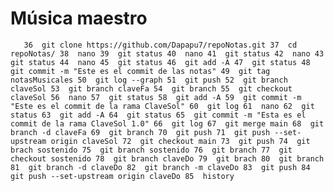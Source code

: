 # Música maestro
``   36  git clone https://github.com/Dapapu7/repoNotas.git
   37  cd repoNotas/
   38  nano
   39  git status
   40  nano
   41  git status
   42  nano
   43  git status
   44  nano
   45  git status
   46  git add -A
   47  git status
   48  git commit -m "Este es el commit de las notas"
   49  git tag notasMusicales
   50  git log --graph
   51  git push
   52  git branch claveSol
   53  git branch claveFa
   54  git branch
   55  git checkout claveSol
   56  nano
   57  git status
   58  git add -A
   59  git commit -m "Este es el commit de la rama ClaveSol"
   60  git log
   61  nano
   62  git status
   63  git add -A
   64  git status
   65  git commit -m "Esta es el commit de la rama ClaveSol 1.0"
   66  git log
   67  git merge main
   68  git branch -d claveFa
   69  git branch
   70  git push
   71  git push --set-upstream origin claveSol
   72  git checkout main
   73  git push
   74  git brach sostenido
   75  git branch sostenido
   76  git branch
   77  git checkout sostenido
   78  git branch claveDo
   79  git brach
   80  git branch
   81  git branch -d claveDo
   82  git branch -m claveDo
   83  git push
   84  git push --set-upstream origin claveDo
   85  history``
